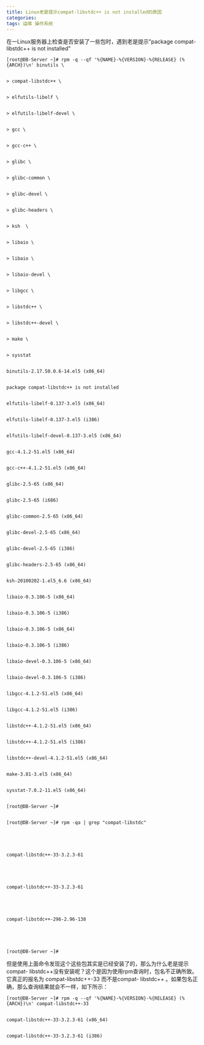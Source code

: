 ```yaml
---
title: Linux老是提示compat-libstdc++ is not installed的原因
categories: 
tags: 运维 操作系统
---
```

在一Linux服务器上检查是否安装了一些包时，遇到老是提示"package compat-libstdc++ is not installed"

    
    
    [root@DB-Server ~]# rpm -q --qf '%{NAME}-%{VERSION}-%{RELEASE} (%{ARCH})\n' binutils \
    
    
    > compat-libstdc++ \
    
    
    > elfutils-libelf \
    
    
    > elfutils-libelf-devel \
    
    
    > gcc \
    
    
    > gcc-c++ \
    
    
    > glibc \
    
    
    > glibc-common \
    
    
    > glibc-devel \
    
    
    > glibc-headers \
    
    
    > ksh  \
    
    
    > libaio \
    
    
    > libaio \
    
    
    > libaio-devel \
    
    
    > libgcc \
    
    
    > libstdc++ \
    
    
    > libstdc++-devel \
    
    
    > make \
    
    
    > sysstat
    
    
    binutils-2.17.50.0.6-14.el5 (x86_64)
    
    
    package compat-libstdc++ is not installed
    
    
    elfutils-libelf-0.137-3.el5 (x86_64)
    
    
    elfutils-libelf-0.137-3.el5 (i386)
    
    
    elfutils-libelf-devel-0.137-3.el5 (x86_64)
    
    
    gcc-4.1.2-51.el5 (x86_64)
    
    
    gcc-c++-4.1.2-51.el5 (x86_64)
    
    
    glibc-2.5-65 (x86_64)
    
    
    glibc-2.5-65 (i686)
    
    
    glibc-common-2.5-65 (x86_64)
    
    
    glibc-devel-2.5-65 (x86_64)
    
    
    glibc-devel-2.5-65 (i386)
    
    
    glibc-headers-2.5-65 (x86_64)
    
    
    ksh-20100202-1.el5_6.6 (x86_64)
    
    
    libaio-0.3.106-5 (x86_64)
    
    
    libaio-0.3.106-5 (i386)
    
    
    libaio-0.3.106-5 (x86_64)
    
    
    libaio-0.3.106-5 (i386)
    
    
    libaio-devel-0.3.106-5 (x86_64)
    
    
    libaio-devel-0.3.106-5 (i386)
    
    
    libgcc-4.1.2-51.el5 (x86_64)
    
    
    libgcc-4.1.2-51.el5 (i386)
    
    
    libstdc++-4.1.2-51.el5 (x86_64)
    
    
    libstdc++-4.1.2-51.el5 (i386)
    
    
    libstdc++-devel-4.1.2-51.el5 (x86_64)
    
    
    make-3.81-3.el5 (x86_64)
    
    
    sysstat-7.0.2-11.el5 (x86_64)
    
    
    [root@DB-Server ~]# 
    
    
    [root@DB-Server ~]# rpm -qa | grep "compat-libstdc"
    
    
     
    
    
    compat-libstdc++-33-3.2.3-61
    
    
     
    
    
    compat-libstdc++-33-3.2.3-61
    
    
     
    
    
    compat-libstdc++-296-2.96-138
    
    
     
    
    
    [root@DB-Server ~]# 

但是使用上面命令发现这个这些包其实是已经安装了的，那么为什么老是提示compat-
libstdc++没有安装呢？这个是因为使用rpm查询时，包名不正确所致。它真正的报名为 compat-libstdc++-33 而不是compat-
libstdc++ 。如果包名正确，那么查询结果就会不一样，如下所示：

    
    
    [root@DB-Server ~]# rpm -q --qf '%{NAME}-%{VERSION}-%{RELEASE} (%{ARCH})\n' compat-libstdc++-33
    
    
    compat-libstdc++-33-3.2.3-61 (x86_64)
    
    
    compat-libstdc++-33-3.2.3-61 (i386)

